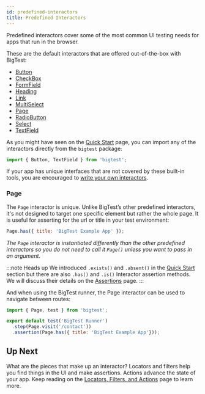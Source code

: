 ```yaml
---
id: predefined-interactors
title: Predefined Interactors
---
```


Predefined interactors cover some of the most common UI testing needs for apps that run in the browser.

These are the default interactors that are offered out-of-the-box with BigTest:

- [Button](https://github.com/thefrontside/interactors/blob/v0/packages/html/src/definitions/button.ts)
- [CheckBox](https://github.com/thefrontside/interactors/blob/v0/packages/html/src/definitions/check-box.ts)
- [FormField](https://github.com/thefrontside/interactors/blob/v0/packages/html/src/definitions/form-field.ts)
- [Heading](https://github.com/thefrontside/interactors/blob/v0/packages/html/src/definitions/heading.ts)
- [Link](https://github.com/thefrontside/interactors/blob/v0/packages/html/src/definitions/link.ts)
- [MultiSelect](https://github.com/thefrontside/interactors/blob/v0/packages/html/src/definitions/multi-select.ts)
- [Page](https://github.com/thefrontside/interactors/blob/v0/packages/html/src/page.ts)
- [RadioButton](https://github.com/thefrontside/interactors/blob/v0/packages/html/src/definitions/radio-button.ts)
- [Select](https://github.com/thefrontside/interactors/blob/v0/packages/html/src/definitions/select.ts)
- [TextField](https://github.com/thefrontside/interactors/blob/v0/packages/html/src/definitions/text-field.ts)

As you might have seen on the [Quick Start](/docs/interactors/) page, you can import any of the interactors directly from the `bigtest` package:

```js
import { Button, TextField } from 'bigtest';
```

If your app has unique interfaces that are not covered by these built-in tools, you are encouraged to [write your own interactors](/docs/interactors/write-your-own).

### Page

The `Page` interactor is unique. Unlike BigTest’s other predefined interactors, it's not designed to target one specific element but rather the whole page. It is useful for asserting for the url or title in your test environment:

```js
Page.has({ title: 'BigTest Example App' });
```
_The `Page` interactor is instantiated differently than the other predefined interactors so you do not need to call it `Page()` unless you want to pass in an argument._

:::note Heads up
We introduced `.exists()` and `.absent()` in the [Quick Start](/docs/interactors/) section but there are also `.has()` and `.is()` Interactor assertion methods. We will discuss their details on the [Assertions](/docs/interactors/assertions) page.
:::

And when using the BigTest runner, the Page interactor can be used to navigate between routes:

```js
import { Page, test } from 'bigtest';

export default test('BigTest Runner')
  .step(Page.visit('/contact'))
  .assertion(Page.has({ title: 'BigTest Example App'}));
```

## Up Next

What are the pieces that make up an interactor? Locators and filters help you find things in the UI and make assertions. Actions advance the state of your app. Keep reading on the [Locators, Filters, and Actions](/docs/interactors/locators-filters-actions) page to learn more.

